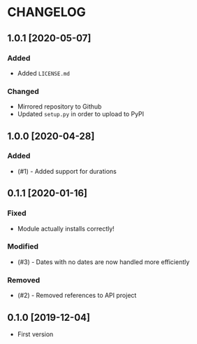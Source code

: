 # CHANGELOG

## 1.0.1 [2020-05-07]

### Added

* Added `LICENSE.md`

### Changed

* Mirrored repository to Github
* Updated `setup.py` in order to upload to PyPI

## 1.0.0 [2020-04-28]

### Added

* (#1) - Added support for durations

## 0.1.1 [2020-01-16]

### Fixed

* Module actually installs correctly!

### Modified

* (#3) - Dates with no dates are now handled more efficiently

### Removed

* (#2) - Removed references to API project

## 0.1.0 [2019-12-04]

* First version
